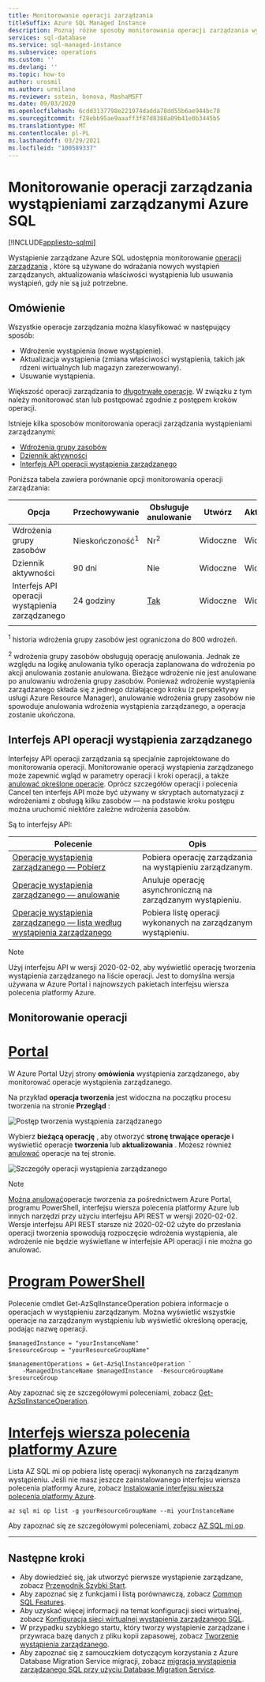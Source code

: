 ```yaml
---
title: Monitorowanie operacji zarządzania
titleSuffix: Azure SQL Managed Instance
description: Poznaj różne sposoby monitorowania operacji zarządzania wystąpieniami zarządzanymi przez usługę Azure SQL.
services: sql-database
ms.service: sql-managed-instance
ms.subservice: operations
ms.custom: ''
ms.devlang: ''
ms.topic: how-to
author: urosmil
ms.author: urmilano
ms.reviewer: sstein, bonova, MashaMSFT
ms.date: 09/03/2020
ms.openlocfilehash: 6cdd3137798e221974dadda78dd55b6ae944bc78
ms.sourcegitcommit: f28ebb95ae9aaaff3f87d8388a09b41e0b3445b5
ms.translationtype: MT
ms.contentlocale: pl-PL
ms.lasthandoff: 03/29/2021
ms.locfileid: "100589337"
---
```

# <a name="monitoring-azure-sql-managed-instance-management-operations"></a>Monitorowanie operacji zarządzania wystąpieniami zarządzanymi Azure SQL
[!INCLUDE[appliesto-sqlmi](../includes/appliesto-sqlmi.md)]

Wystąpienie zarządzane Azure SQL udostępnia monitorowanie [operacji zarządzania](management-operations-overview.md) , które są używane do wdrażania nowych wystąpień zarządzanych, aktualizowania właściwości wystąpienia lub usuwania wystąpień, gdy nie są już potrzebne. 

## <a name="overview"></a>Omówienie

Wszystkie operacje zarządzania można klasyfikować w następujący sposób:

- Wdrożenie wystąpienia (nowe wystąpienie).
- Aktualizacja wystąpienia (zmiana właściwości wystąpienia, takich jak rdzeni wirtualnych lub magazyn zarezerwowany).
- Usuwanie wystąpienia.

Większość operacji zarządzania to [długotrwałe operacje](management-operations-overview.md#duration). W związku z tym należy monitorować stan lub postępować zgodnie z postępem kroków operacji. 

Istnieje kilka sposobów monitorowania operacji zarządzania wystąpieniami zarządzanymi:

- [Wdrożenia grupy zasobów](../../azure-resource-manager/templates/deployment-history.md)
- [Dziennik aktywności](../../azure-monitor/essentials/activity-log.md)
- [Interfejs API operacji wystąpienia zarządzanego](#managed-instance-operations-api)


Poniższa tabela zawiera porównanie opcji monitorowania operacji zarządzania: 

| Opcja | Przechowywanie | Obsługuje anulowanie | Utwórz | Aktualizacja | Usuń | Anuluj | Kroki |
| --- | --- | --- | --- | --- | --- | --- | --- |
| Wdrożenia grupy zasobów | Nieskończoność<sup>1</sup> | Nr<sup>2</sup> | Widoczne | Widoczne | Niewidoczne | Widoczne | Niewidoczne |
| Dziennik aktywności | 90 dni | Nie | Widoczne | Widoczne | Widoczne | Widoczne |  Niewidoczne |
| Interfejs API operacji wystąpienia zarządzanego | 24 godziny | [Tak](management-operations-cancel.md) | Widoczne | Widoczne | Widoczne | Widoczne | Widoczne |
|  |  |  |  |  |  |  | |

<sup>1</sup> historia wdrożenia grupy zasobów jest ograniczona do 800 wdrożeń.

<sup>2</sup> wdrożenia grupy zasobów obsługują operację anulowania. Jednak ze względu na logikę anulowania tylko operacja zaplanowana do wdrożenia po akcji anulowania zostanie anulowana. Bieżące wdrożenie nie jest anulowane po anulowaniu wdrożenia grupy zasobów. Ponieważ wdrożenie wystąpienia zarządzanego składa się z jednego działającego kroku (z perspektywy usługi Azure Resource Manager), anulowanie wdrożenia grupy zasobów nie spowoduje anulowania wdrożenia wystąpienia zarządzanego, a operacja zostanie ukończona. 

## <a name="managed-instance-operations-api"></a>Interfejs API operacji wystąpienia zarządzanego

Interfejsy API operacji zarządzania są specjalnie zaprojektowane do monitorowania operacji. Monitorowanie operacji wystąpienia zarządzanego może zapewnić wgląd w parametry operacji i kroki operacji, a także [anulować określone operacje](management-operations-cancel.md). Oprócz szczegółów operacji i polecenia Cancel ten interfejs API może być używany w skryptach automatyzacji z wdrożeniami z obsługą kilku zasobów — na podstawie kroku postępu można uruchomić niektóre zależne wdrożenia zasobów.

Są to interfejsy API: 

| Polecenie | Opis |
| --- | --- |
|[Operacje wystąpienia zarządzanego — Pobierz](/rest/api/sql/managedinstanceoperations/get)|Pobiera operację zarządzania na wystąpieniu zarządzanym.|
|[Operacje wystąpienia zarządzanego — anulowanie](/rest/api/sql/managedinstanceoperations/cancel)|Anuluje operację asynchroniczną na zarządzanym wystąpieniu.|
|[Operacje wystąpienia zarządzanego — lista według wystąpienia zarządzanego](/rest/api/sql/managedinstanceoperations/listbymanagedinstance)|Pobiera listę operacji wykonanych na zarządzanym wystąpieniu.|

> [!NOTE]
> Użyj interfejsu API w wersji 2020-02-02, aby wyświetlić operację tworzenia wystąpienia zarządzanego na liście operacji. Jest to domyślna wersja używana w Azure Portal i najnowszych pakietach interfejsu wiersza polecenia platformy Azure.

## <a name="monitor-operations"></a>Monitorowanie operacji

# <a name="portal"></a>[Portal](#tab/azure-portal)

W Azure Portal Użyj strony **omówienia** wystąpienia zarządzanego, aby monitorować operacje wystąpienia zarządzanego. 

Na przykład **operacja tworzenia** jest widoczna na początku procesu tworzenia na stronie **Przegląd** : 

![Postęp tworzenia wystąpienia zarządzanego](./media/management-operations-monitor/monitoring-create-operation.png)

Wybierz **bieżącą operację** , aby otworzyć **stronę trwające operacje i** wyświetlić operacje **tworzenia** lub **aktualizowania** . Możesz również [anulować](management-operations-cancel.md) operacje na tej stronie.  

![Szczegóły operacji wystąpienia zarządzanego](./media/management-operations-monitor/monitoring-operation-details.png)

> [!NOTE]
> [Można anulować](management-operations-cancel.md)operacje tworzenia za pośrednictwem Azure Portal, programu PowerShell, interfejsu wiersza polecenia platformy Azure lub innych narzędzi przy użyciu interfejsu API REST w wersji 2020-02-02. Wersje interfejsu API REST starsze niż 2020-02-02 użyte do przesłania operacji tworzenia spowodują rozpoczęcie wdrożenia wystąpienia, ale wdrożenie nie będzie wyświetlane w interfejsie API operacji i nie można go anulować.

# <a name="powershell"></a>[Program PowerShell](#tab/azure-powershell)

Polecenie cmdlet Get-AzSqlInstanceOperation pobiera informacje o operacjach w wystąpieniu zarządzanym. Można wyświetlić wszystkie operacje na zarządzanym wystąpieniu lub wyświetlić określoną operację, podając nazwę operacji.

```powershell-interactive
$managedInstance = "yourInstanceName"
$resourceGroup = "yourResourceGroupName"

$managementOperations = Get-AzSqlInstanceOperation `
    -ManagedInstanceName $managedInstance  -ResourceGroupName $resourceGroup
```

Aby zapoznać się ze szczegółowymi poleceniami, zobacz [Get-AzSqlInstanceOperation](/powershell/module/az.sql/get-azsqlinstanceoperation).

# <a name="azure-cli"></a>[Interfejs wiersza polecenia platformy Azure](#tab/azure-cli)

Lista AZ SQL mi op pobiera listę operacji wykonanych na zarządzanym wystąpieniu. Jeśli nie masz jeszcze zainstalowanego interfejsu wiersza polecenia platformy Azure, zobacz [Instalowanie interfejsu wiersza polecenia platformy Azure](/cli/azure/install-azure-cli).

```azurecli-interactive
az sql mi op list -g yourResourceGroupName --mi yourInstanceName 
```

Aby zapoznać się ze szczegółowymi poleceniami, zobacz [AZ SQL mi op](/cli/azure/sql/mi/op).

---

## <a name="next-steps"></a>Następne kroki

- Aby dowiedzieć się, jak utworzyć pierwsze wystąpienie zarządzane, zobacz [Przewodnik Szybki Start](instance-create-quickstart.md).
- Aby zapoznać się z funkcjami i listą porównawczą, zobacz [Common SQL Features](../database/features-comparison.md).
- Aby uzyskać więcej informacji na temat konfiguracji sieci wirtualnej, zobacz [Konfiguracja sieci wirtualnej wystąpienia zarządzanego SQL](connectivity-architecture-overview.md).
- W przypadku szybkiego startu, który tworzy wystąpienie zarządzane i przywraca bazę danych z pliku kopii zapasowej, zobacz [Tworzenie wystąpienia zarządzanego](instance-create-quickstart.md).
- Aby zapoznać się z samouczkiem dotyczącym korzystania z Azure Database Migration Service migracji, zobacz [migracja wystąpienia zarządzanego SQL przy użyciu Database Migration Service](../../dms/tutorial-sql-server-to-managed-instance.md).